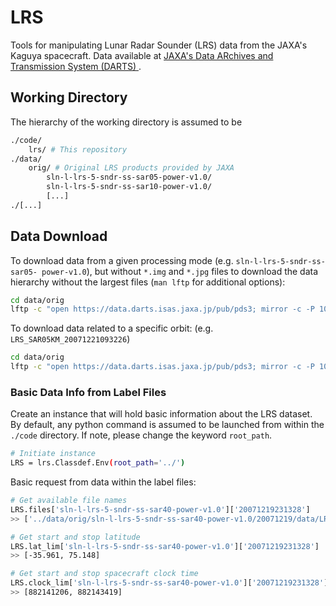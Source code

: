 # LRS
Tools for manipulating Lunar Radar Sounder (LRS) data from the JAXA's Kaguya 
spacecraft. Data available at [JAXA's Data ARchives and Transmission System (DARTS) ](https://darts.isas.jaxa.jp/planet/pdap/selene/index.html.en).

## Working Directory

The hierarchy of the working directory is assumed to be 

```bash
./code/
    lrs/ # This repository
./data/
    orig/ # Original LRS products provided by JAXA
        sln-l-lrs-5-sndr-ss-sar05-power-v1.0/
        sln-l-lrs-5-sndr-ss-sar10-power-v1.0/
        [...]
./[...]
```

## Data Download

To download data from a given processing mode (e.g. `sln-l-lrs-5-sndr-ss-sar05-
power-v1.0`), but without `*.img` and `*.jpg` files to download the data
hierarchy without the largest files (`man lftp` for additional options):

```bash
cd data/orig
lftp -c "open https://data.darts.isas.jaxa.jp/pub/pds3; mirror -c -P 10 --only-missing -X '*.img' -X '*.jpg' sln-l-lrs-5-sndr-ss-sar05-power-v1.0/"
```

To download data related to a specific orbit:
(e.g. `LRS_SAR05KM_20071221093226`)

```bash
cd data/orig
lftp -c "open https://data.darts.isas.jaxa.jp/pub/pds3; mirror -c -P 10 --only-missing -I 'LRS_SAR05KM_20071221093226*' sln-l-lrs-5-sndr-ss-sar05-power-v1.0/"
```

### Basic Data Info from Label Files

Create an instance that will hold basic information about the LRS dataset.
By default, any python command is assumed to be launched from within
the `./code` directory. If note, please change the keyword `root_path`.

```bash
# Initiate instance
LRS = lrs.Classdef.Env(root_path='../')
```

Basic request from data within the label files:

```bash
# Get available file names
LRS.files['sln-l-lrs-5-sndr-ss-sar40-power-v1.0']['20071219231328']
>> ['../data/orig/sln-l-lrs-5-sndr-ss-sar40-power-v1.0/20071219/data/LRS_SAR40KM_20071219231328.lbl']

# Get start and stop latitude
LRS.lat_lim['sln-l-lrs-5-sndr-ss-sar40-power-v1.0']['20071219231328']
>> [-35.961, 75.148]

# Get start and stop spacecraft clock time
LRS.clock_lim['sln-l-lrs-5-sndr-ss-sar40-power-v1.0']['20071219231328']
>> [882141206, 882143419]
```
